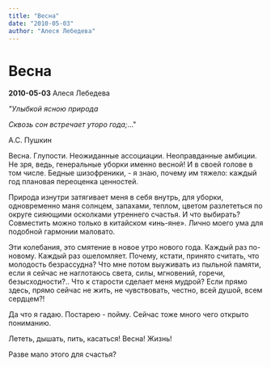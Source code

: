 ```yaml
---
title: "Весна"
date: "2010-05-03"
author: "Алеся Лебедева"
---
```


# Весна

**2010-05-03** Алеся Лебедева

*"Улыбкой ясною природа*

*Сквозь сон встречает уторо года;*..."

А.С. Пушкин

Весна. Глупости. Неожиданные ассоциации. Неоправданные амбиции. Не зря, ведь, генеральные уборки именно весной! И в своей голове в том числе. Бедные шизофреники, - я знаю, почему им тяжело: каждый год плановая переоценка ценностей.

Природа изнутри затягивает меня в себя внутрь, для уборки, одновременно маня солнцем, запахами, теплом, цветом разлететься по округе сияющими осколками утреннего счастья. И что выбирать? Совместить можно только в китайском «инь-яне». Лично моего ума для подобной гармонии маловато.

Эти колебания, это смятение в новое утро нового года. Каждый раз по-новому. Каждый раз ошеломляет. Почему, кстати, принято считать, что молодость безрассудна? Что мне потом выуживать из пыльной памяти, если я сейчас не наглотаюсь света, силы, мгновений, горечи, безысходности?.. Что к старости сделает меня мудрой? Если прямо здесь, прямо сейчас не жить, не чувствовать, честно, всей душой, всем сердцем?!

Да что я гадаю. Постарею - пойму. Сейчас тоже много чего открыто пониманию.

Лететь, дышать, пить, касаться! Весна! Жизнь!

Разве мало этого для счастья?